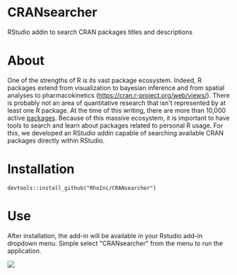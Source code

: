 # CRANsearcher
RStudio addin to search CRAN packages titles and descriptions

# About 
One of the strengths of R is its vast package ecosystem. Indeed, R packages extend from visualization to bayesian inference and from spatial analyses to pharmacokinetics (https://cran.r-project.org/web/views/). There is probably not an area of quantitative research that isn't represented by at least one R package. At the time of this writing, there are more than 10,000 active [packages](https://cran.r-project.org/web/packages/available_packages_by_name.html). Because of this massive ecosystem, it is important to have tools to search and learn about packages related to personal R usage. For this, we developed an RStudio addin capable of searching available CRAN packages directly within RStudio.

# Installation
```devtools::install_github("RhoInc/CRANsearcher")```

# Use
After installation, the add-in will be available in your Rstudio add-in dropdown menu.  Simple select "CRANsearcher" from the menu to run the application.  

![](/inst/image/addin_img.png?raw=true )
